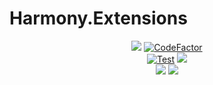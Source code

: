 # Harmony.Extensions
<p align="center">
  <a href="https://github.com/BUTR/Harmony.Extensions" alt="Lines Of Code">
  <img src="https://tokei.rs/b1/github/BUTR/Harmony.Extensions?category=code" /></a>
  <a href="https://www.codefactor.io/repository/github/butr/harmony.extensions"><img src="https://www.codefactor.io/repository/github/butrharmony.extensions/badge" alt="CodeFactor" /></a>
  </br>
  <a href="https://github.com/BUTR/Harmony.Extensions/actions?query=workflow%3ATest"><img src="https://github.com/BUTR/Harmony.Extensions/workflows/Test/badge.svg?branch=master&event=push" alt="Test" /></a>
  <a href="https://codecov.io/gh/BUTR/Bannerlord.UIExtenderEx"><img src="https://codecov.io/gh/BUTR/Harmony.Extensions/branch/dev/graph/badge.svg" />
   </a>
  </br>
  <a href="https://www.nuget.org/packages/Harmony.Extensions" alt="NuGet Harmony.Extensions">
  <img src="https://img.shields.io/nuget/v/Harmony.Extensions.svg?label=NuGet%20Harmony.Extensions&colorB=blue" /></a>
  <a href="https://butr.github.io/Harmony.Extensions" alt="Documentation">
  <img src="https://img.shields.io/badge/Documentation-%F0%9F%94%8D-blue?style=flat" /></a>
  </br>
</p>
